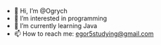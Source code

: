 - 👋 Hi, I’m @Ogrych
- 👀 I’m interested in programming
- 🌱 I’m currently learning Java
- 📫 How to reach me: egor5studying@gmail.com

<!---
Ogrych/Ogrych is a ✨ special ✨ repository because its `README.md` (this file) appears on your GitHub profile.
You can click the Preview link to take a look at your changes.
--->
